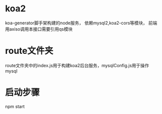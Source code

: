 # koa2
koa-generator脚手架构建的node服务，
依赖mysql2,koa2-cors等模块，
前端用axiso调用本接口需要引用qs模块

# route文件夹
route文件夹中的index.js用于构建koa2后台服务，mysqlConfig.js用于操作mysql
# 启动步骤
npm start
